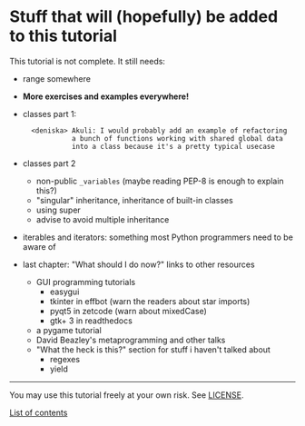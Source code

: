 # Stuff that will (hopefully) be added to this tutorial

This tutorial is not complete. It still needs:

- range somewhere
- **More exercises and examples everywhere!**
- classes part 1:

        <deniska> Akuli: I would probably add an example of refactoring
                  a bunch of functions working with shared global data
                  into a class because it's a pretty typical usecase

- classes part 2
    - non-public `_variables` (maybe reading PEP-8 is enough to explain this?)
    - "singular" inheritance, inheritance of built-in classes
    - using super
    - advise to avoid multiple inheritance
- iterables and iterators: something most Python programmers need to be
    aware of
- last chapter: "What should I do now?" links to other resources
    - GUI programming tutorials
        - easygui
        - tkinter in effbot (warn the readers about star imports)
        - pyqt5 in zetcode (warn about mixedCase)
        - gtk+ 3 in readthedocs
    - a pygame tutorial
    - David Beazley's metaprogramming and other talks
    - "What the heck is this?" section for stuff i haven't talked about
        - regexes
        - yield

***

You may use this tutorial freely at your own risk. See
[LICENSE](LICENSE).

[List of contents](README.md#list-of-contents)
